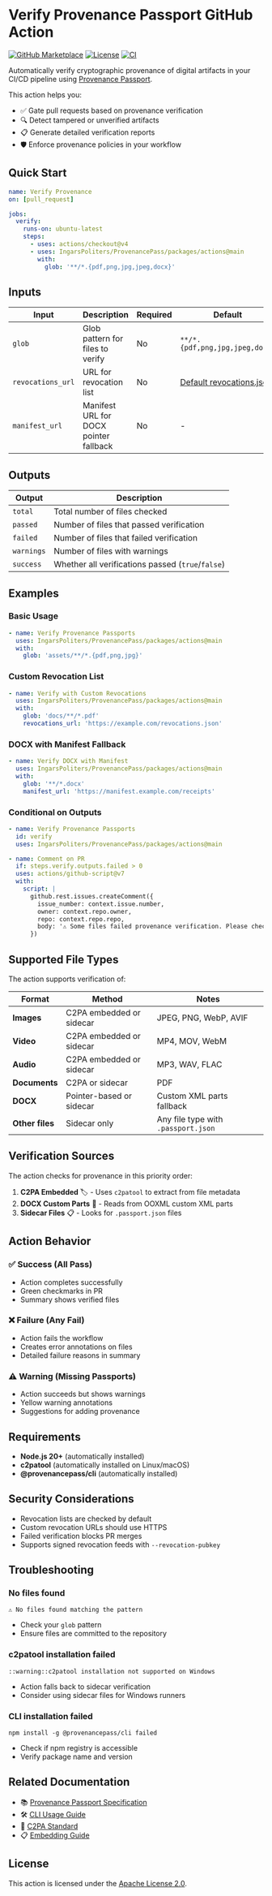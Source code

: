 # Verify Provenance Passport GitHub Action

[![GitHub Marketplace](https://img.shields.io/badge/GitHub-Marketplace-blue)](https://github.com/marketplace/actions/verify-provenance-passport)
[![License](https://img.shields.io/github/license/IngarsPoliters/ProvenancePass)](https://github.com/IngarsPoliters/ProvenancePass/blob/main/LICENSE)
[![CI](https://github.com/IngarsPoliters/ProvenancePass/workflows/CI/badge.svg)](https://github.com/IngarsPoliters/ProvenancePass/actions)

Automatically verify cryptographic provenance of digital artifacts in your CI/CD pipeline using [Provenance Passport](https://github.com/IngarsPoliters/ProvenancePass).

This action helps you:
- ✅ Gate pull requests based on provenance verification
- 🔍 Detect tampered or unverified artifacts
- 📋 Generate detailed verification reports
- 🛡️ Enforce provenance policies in your workflow

## Quick Start

```yaml
name: Verify Provenance
on: [pull_request]

jobs:
  verify:
    runs-on: ubuntu-latest
    steps:
      - uses: actions/checkout@v4
      - uses: IngarsPoliters/ProvenancePass/packages/actions@main
        with:
          glob: '**/*.{pdf,png,jpg,jpeg,docx}'
```

## Inputs

| Input | Description | Required | Default |
|-------|-------------|----------|---------|
| `glob` | Glob pattern for files to verify | No | `**/*.{pdf,png,jpg,jpeg,docx}` |
| `revocations_url` | URL for revocation list | No | [Default revocations.json](https://data.provenancepass.com/revocations.json) |
| `manifest_url` | Manifest URL for DOCX pointer fallback | No | - |

## Outputs

| Output | Description |
|--------|-------------|
| `total` | Total number of files checked |
| `passed` | Number of files that passed verification |
| `failed` | Number of files that failed verification |
| `warnings` | Number of files with warnings |
| `success` | Whether all verifications passed (`true`/`false`) |

## Examples

### Basic Usage

```yaml
- name: Verify Provenance Passports
  uses: IngarsPoliters/ProvenancePass/packages/actions@main
  with:
    glob: 'assets/**/*.{pdf,png,jpg}'
```

### Custom Revocation List

```yaml
- name: Verify with Custom Revocations
  uses: IngarsPoliters/ProvenancePass/packages/actions@main
  with:
    glob: 'docs/**/*.pdf'
    revocations_url: 'https://example.com/revocations.json'
```

### DOCX with Manifest Fallback

```yaml
- name: Verify DOCX with Manifest
  uses: IngarsPoliters/ProvenancePass/packages/actions@main
  with:
    glob: '**/*.docx'
    manifest_url: 'https://manifest.example.com/receipts'
```

### Conditional on Outputs

```yaml
- name: Verify Provenance Passports
  id: verify
  uses: IngarsPoliters/ProvenancePass/packages/actions@main

- name: Comment on PR
  if: steps.verify.outputs.failed > 0
  uses: actions/github-script@v7
  with:
    script: |
      github.rest.issues.createComment({
        issue_number: context.issue.number,
        owner: context.repo.owner,
        repo: context.repo.repo,
        body: '⚠️ Some files failed provenance verification. Please check the action logs.'
      })
```

## Supported File Types

The action supports verification of:

| Format | Method | Notes |
|--------|--------|-------|
| **Images** | C2PA embedded or sidecar | JPEG, PNG, WebP, AVIF |
| **Video** | C2PA embedded or sidecar | MP4, MOV, WebM |
| **Audio** | C2PA embedded or sidecar | MP3, WAV, FLAC |
| **Documents** | C2PA or sidecar | PDF |
| **DOCX** | Pointer-based or sidecar | Custom XML parts fallback |
| **Other files** | Sidecar only | Any file type with `.passport.json` |

## Verification Sources

The action checks for provenance in this priority order:

1. **C2PA Embedded** 🏷️ - Uses `c2patool` to extract from file metadata
2. **DOCX Custom Parts** 📄 - Reads from OOXML custom XML parts  
3. **Sidecar Files** 📋 - Looks for `.passport.json` files

## Action Behavior

### ✅ Success (All Pass)
- Action completes successfully
- Green checkmarks in PR
- Summary shows verified files

### ❌ Failure (Any Fail)
- Action fails the workflow
- Creates error annotations on files
- Detailed failure reasons in summary

### ⚠️ Warning (Missing Passports)
- Action succeeds but shows warnings
- Yellow warning annotations
- Suggestions for adding provenance

## Requirements

- **Node.js 20+** (automatically installed)
- **c2patool** (automatically installed on Linux/macOS)
- **@provenancepass/cli** (automatically installed)

## Security Considerations

- Revocation lists are checked by default
- Custom revocation URLs should use HTTPS
- Failed verification blocks PR merges
- Supports signed revocation feeds with `--revocation-pubkey`

## Troubleshooting

### No files found
```
⚠️ No files found matching the pattern
```
- Check your `glob` pattern
- Ensure files are committed to the repository

### c2patool installation failed
```
::warning::c2patool installation not supported on Windows
```
- Action falls back to sidecar verification
- Consider using sidecar files for Windows runners

### CLI installation failed
```
npm install -g @provenancepass/cli failed
```
- Check if npm registry is accessible
- Verify package name and version

## Related Documentation

- 📚 [Provenance Passport Specification](https://provenancepass.com/docs/)
- 🛠️ [CLI Usage Guide](https://provenancepass.com/docs/cli)
- 🔗 [C2PA Standard](https://c2pa.org/)
- 📋 [Embedding Guide](https://provenancepass.com/docs/embedding)

## License

This action is licensed under the [Apache License 2.0](https://github.com/IngarsPoliters/ProvenancePass/blob/main/LICENSE).